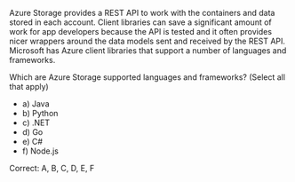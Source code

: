 Azure Storage provides a REST API to work with the containers and data stored in each account. Client libraries can save a significant amount of work for app developers because the API is tested and it often provides nicer wrappers around the data models sent and received by the REST API. Microsoft has Azure client libraries that support a number of languages and frameworks.

Which are Azure Storage supported languages and frameworks? (Select all that apply)

- a) Java
- b) Python
- c) .NET
- d) Go
- e) C#
- f) Node.js

Correct: A, B, C, D, E, F